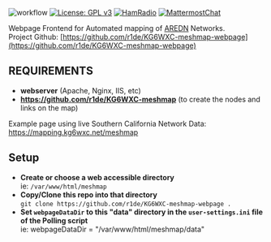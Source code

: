 ![workflow](https://github.com/r1de/KG6WXC-meshmap-webpage/actions/workflows/codeql.yml/badge.svg)
[![License: GPL v3](https://img.shields.io/badge/License-GPLv3-blue.svg)](https://www.gnu.org/licenses/gpl-3.0)
[![HamRadio](https://img.shields.io/badge/HamRadio-Roger!-green.svg)](https://www.arednmesh.org)
[![MattermostChat](https://img.shields.io/badge/Chat-Mattermost-blueviolet.svg)](https://mattermost.kg6wxc.net/mesh/channels/meshmap)  
  
Webpage Frontend for Automated mapping of [AREDN](https://arednmesh.org) Networks.  
Project Github: [https://github.com/r1de/KG6WXC-meshmap-webpage](https://github.com/r1de/KG6WXC-meshmap-webpage)  
  
## REQUIREMENTS
- **webserver** (Apache, Nginx, IIS, etc)
- **https://github.com/r1de/KG6WXC-meshmap** (to create the nodes and links on the map)
  
Example page using live Southern California Network Data:  
https://mapping.kg6wxc.net/meshmap  

## Setup
- **Create or choose a web accessible directory**  
  ie: `/var/www/html/meshmap`
- **Copy/Clone this repo into that directory**  
  ```git clone https://github.com/r1de/KG6WXC-meshmap-webpage .```
- **Set `webpageDataDir` to this "data" directory in the `user-settings.ini` file of the Polling script**  
  ie: webpageDataDir = "/var/www/html/meshmap/data"
